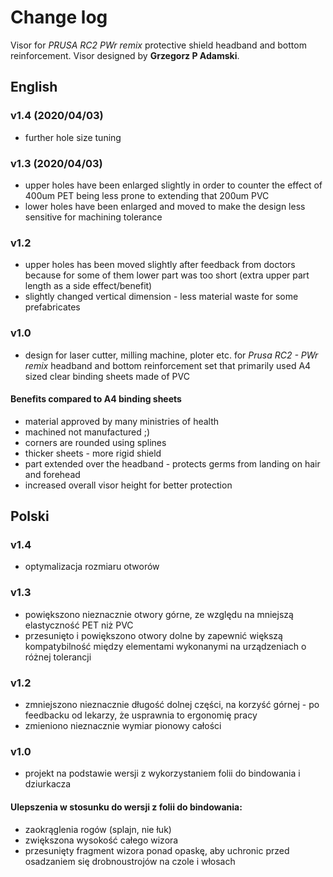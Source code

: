 
# Change log
Visor for *PRUSA RC2 PWr remix* protective shield headband and bottom reinforcement. Visor designed by **Grzegorz P Adamski**. 



## English

### v1.4 (2020/04/03)
* further hole size tuning 

### v1.3  (2020/04/03)
 * upper holes have been enlarged slightly in order to counter the effect of 400um PET being less prone to extending that 200um PVC 
 * lower holes have been enlarged and moved to make the design less sensitive for machining tolerance

### v1.2 
* upper holes has been moved slightly after feedback from doctors because for some of them lower part was too short (extra upper part length as a side effect/benefit)
* slightly changed vertical dimension - less material waste for some prefabricates 

### v1.0
* design for laser cutter, milling machine, ploter etc. for *Prusa RC2 - PWr remix* headband and bottom reinforcement set that primarily used A4 sized clear binding sheets made of PVC 
#### Benefits compared to A4 binding sheets
* material approved by many ministries of health
* machined not manufactured ;)
* corners are rounded using splines
* thicker sheets - more rigid shield
* part extended over the headband - protects germs from landing on hair and forehead 
* increased overall visor height for better protection
## Polski
### v1.4
* optymalizacja rozmiaru otworów
### v1.3
* powiększono nieznacznie otwory górne, ze względu na mniejszą elastyczność PET niż PVC
* przesunięto i powiększono otwory dolne by zapewnić większą kompatybilność między elementami wykonanymi na urządzeniach o różnej tolerancji

### v1.2 
* zmniejszono nieznacznie długość dolnej części, na korzyść górnej - po feedbacku od lekarzy, że usprawnia to ergonomię pracy
* zmieniono nieznacznie wymiar pionowy całości


### v1.0
* projekt na podstawie wersji z wykorzystaniem folii do bindowania i dziurkacza
#### Ulepszenia w stosunku do wersji z folii do bindowania:
* zaokrąglenia rogów (splajn, nie łuk)
* zwiększona wysokość całego wizora
* przesunięty fragment wizora ponad opaskę, aby uchronic przed osadzaniem się drobnoustrojów na czole i włosach




